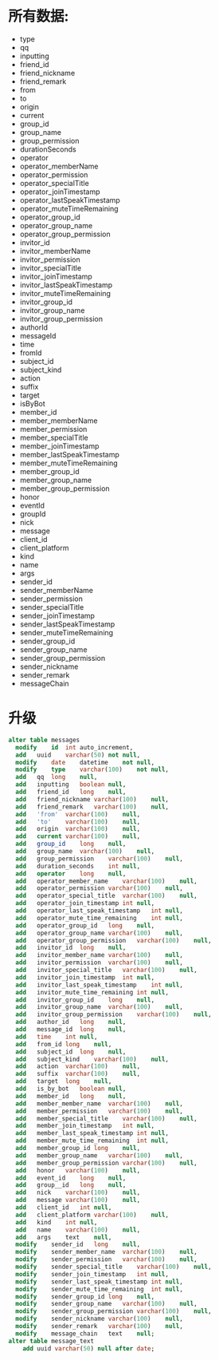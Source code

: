 # 所有数据:
- type
- qq
- inputting
- friend_id
- friend_nickname
- friend_remark
- from
- to
- origin
- current
- group_id
- group_name
- group_permission
- durationSeconds
- operator
- operator_memberName
- operator_permission
- operator_specialTitle
- operator_joinTimestamp
- operator_lastSpeakTimestamp
- operator_muteTimeRemaining
- operator_group_id
- operator_group_name
- operator_group_permission
- invitor_id
- invitor_memberName
- invitor_permission
- invitor_specialTitle
- invitor_joinTimestamp
- invitor_lastSpeakTimestamp
- invitor_muteTimeRemaining
- invitor_group_id
- invitor_group_name
- invitor_group_permission
- authorId
- messageId
- time
- fromId
- subject_id
- subject_kind
- action
- suffix
- target
- isByBot
- member_id
- member_memberName
- member_permission
- member_specialTitle
- member_joinTimestamp
- member_lastSpeakTimestamp
- member_muteTimeRemaining
- member_group_id
- member_group_name
- member_group_permission
- honor
- eventId
- groupId
- nick
- message
- client_id
- client_platform
- kind
- name
- args
- sender_id
- sender_memberName
- sender_permission
- sender_specialTitle
- sender_joinTimestamp
- sender_lastSpeakTimestamp
- sender_muteTimeRemaining
- sender_group_id
- sender_group_name
- sender_group_permission
- sender_nickname
- sender_remark
- messageChain

# 升级
``` sql
alter table messages
  modify	id	int	auto_increment,
  add	uuid	varchar(50)	not null,
  modify	date	datetime	not null,
  modify	type	varchar(100)	not null,
  add	qq	long	null,
  add	inputting	boolean	null,
  add	friend_id	long	null,
  add	friend_nickname	varchar(100)	null,
  add	friend_remark	varchar(100)	null,
  add	'from'	varchar(100)	null,
  add	'to'	varchar(100)	null,
  add	origin	varchar(100)	null,
  add	current	varchar(100)	null,
  add	group_id	long	null,
  add	group_name	varchar(100)	null,
  add	group_permission	varchar(100)	null,
  add	duration_seconds	int	null,
  add	operator	long	null,
  add	operator_member_name	varchar(100)	null,
  add	operator_permission	varchar(100)	null,
  add	operator_special_title	varchar(100)	null,
  add	operator_join_timestamp	int	null,
  add	operator_last_speak_timestamp	int	null,
  add	operator_mute_time_remaining	int	null,
  add	operator_group_id	long	null,
  add	operator_group_name	varchar(100)	null,
  add	operator_group_permission	varchar(100)	null,
  add	invitor_id	long	null,
  add	invitor_member_name	varchar(100)	null,
  add	invitor_permission	varchar(100)	null,
  add	invitor_special_title	varchar(100)	null,
  add	invitor_join_timestamp	int	null,
  add	invitor_last_speak_timestamp	int	null,
  add	invitor_mute_time_remaining	int	null,
  add	invitor_group_id	long	null,
  add	invitor_group_name	varchar(100)	null,
  add	invitor_group_permission	varchar(100)	null,
  add	author_id	long	null,
  add	message_id	long	null,
  add	time	int	null,
  add	from_id	long	null,
  add	subject_id	long	null,
  add	subject_kind	varchar(100)	null,
  add	action	varchar(100)	null,
  add	suffix	varchar(100)	null,
  add	target	long	null,
  add	is_by_bot	boolean	null,
  add	member_id	long	null,
  add	member_member_name	varchar(100)	null,
  add	member_permission	varchar(100)	null,
  add	member_special_title	varchar(100)	null,
  add	member_join_timestamp	int	null,
  add	member_last_speak_timestamp	int	null,
  add	member_mute_time_remaining	int	null,
  add	member_group_id	long	null,
  add	member_group_name	varchar(100)	null,
  add	member_group_permission	varchar(100)	null,
  add	honor	varchar(100)	null,
  add	event_id	long	null,
  add	group__id	long	null,
  add	nick	varchar(100)	null,
  add	message	varchar(100)	null,
  add	client_id	int	null,
  add	client_platform	varchar(100)	null,
  add	kind	int	null,
  add	name	varchar(100)	null,
  add	args	text	null,
  modify	sender_id	long	null,
  modify	sender_member_name	varchar(100)	null,
  modify	sender_permission	varchar(100)	null,
  modify	sender_special_title	varchar(100)	null,
  modify	sender_join_timestamp	int	null,
  modify	sender_last_speak_timestamp	int	null,
  modify	sender_mute_time_remaining	int	null,
  modify	sender_group_id	long	null,
  modify	sender_group_name	varchar(100)	null,
  modify	sender_group_permission	varchar(100)	null,
  modify	sender_nickname	varchar(100)	null,
  modify	sender_remark	varchar(100)	null,
  modify	message_chain	text	null;
alter table message_text
    add uuid varchar(50) null after date;
```